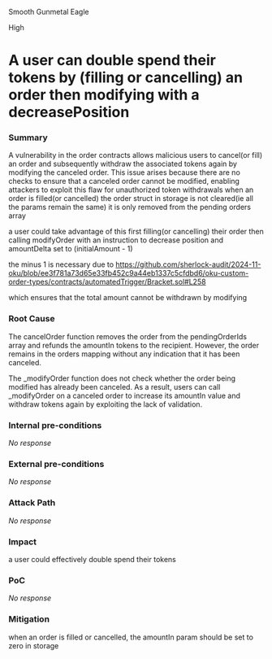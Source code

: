 Smooth Gunmetal Eagle

High

# A user can double spend their tokens by (filling or cancelling) an order then modifying with a decreasePosition

### Summary

A vulnerability in the order contracts  allows malicious users to cancel(or fill) an order and subsequently withdraw the associated tokens again by modifying the canceled order. This issue arises because there are no checks to ensure that a canceled order cannot be modified, enabling attackers to exploit this flaw for unauthorized token withdrawals
when an order is filled(or cancelled) the order struct in storage is not cleared(ie all the params remain the same)
it is only removed from the pending orders array 


a user could take advantage of this first filling(or cancelling) their order then calling modifyOrder with an instruction to decrease position and amountDelta set to (initialAmount - 1)

the minus 1 is necessary due to 
https://github.com/sherlock-audit/2024-11-oku/blob/ee3f781a73d65e33fb452c9a44eb1337c5cfdbd6/oku-custom-order-types/contracts/automatedTrigger/Bracket.sol#L258

which ensures that the total amount cannot be withdrawn by modifying 

### Root Cause

The cancelOrder function removes the order from the pendingOrderIds array and refunds the amountIn tokens to the recipient. However, the order remains in the orders mapping without any indication that it has been canceled.

The _modifyOrder function does not check whether the order being modified has already been canceled. As a result, users can call _modifyOrder on a canceled order to increase its amountIn value and withdraw tokens again by exploiting the lack of validation.



### Internal pre-conditions

_No response_

### External pre-conditions

_No response_

### Attack Path

_No response_

### Impact

a user could effectively double spend their tokens 

### PoC

_No response_

### Mitigation

when an order is filled or cancelled, the amountIn param should be set to zero in storage